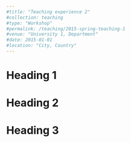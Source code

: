 ```yaml
---
#title: "Teaching experience 2"
#collection: teaching
#type: "Workshop"
#permalink: /teaching/2015-spring-teaching-1
#venue: "University 1, Department"
#date: 2015-01-01
#location: "City, Country"
---
```



Heading 1
======

Heading 2
======

Heading 3
======
